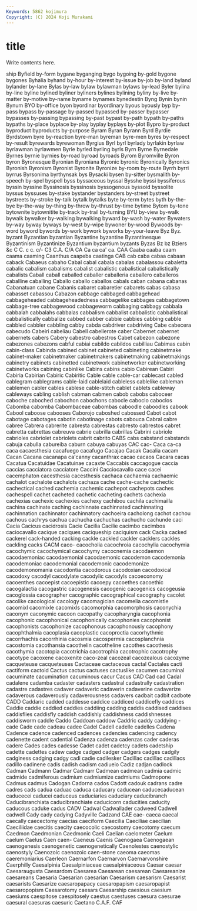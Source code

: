 ```yaml
---
Keywords: 5862 kojimura
Copyright: (C) 2024 Koji Murakami
---
```


# title

Write contents here.



ship Byfield by-form bygane byganging bygo bygoing
by-gold bygone bygones Byhalia byhand by-hour by-interest by-issue by-job by-land
byland bylander by-lane Bylas by-law bylaw bylawman bylaws by-lead Byler
bylina by-line byline bylined byliner byliners bylines bylining byliny by-live
by-matter by-motive by-name byname bynames bynedestin Byng Bynin bynin Bynum
BYO by-office byon byordinar byordinary byous byously byp by-pass bypass
by-passage by-passed bypassed by-passer bypasser bypasses by-passing bypassing by-past bypast
by-path bypath by-paths bypaths by-place byplace by-play byplay byplays by-plot
Bypro by-product byproduct byproducts by-purpose Byram Byran Byrann Byrd Byrdie
Byrdstown byre by-reaction byre-man byreman byre-men byres by-respect by-result byrewards
byrewoman Byrgius Byrl byrl byrlady byrlakin byrlaw byrlawman byrlawmen Byrle
byrled byrling byrls Byrn Byrne Byrnedale Byrnes byrnie byrnies by-road
byroad byroads Byrom Byromville Byron byron Byronesque Byronian Byroniana Byronic
byronic Byronically Byronics Byronish Byronism Byronist Byronite Byronize by-room by-route
Byrrh byrri byrrus Byrsonima byrthynsak bys Bysacki bysen by-sitter bysmalith
by-speech by-spel byspell byss byssaceous byssal Bysshe byssi byssiferous byssin
byssine Byssinosis byssinosis byssogenous byssoid byssolite byssus byssuses by-stake bystander
bystanders by-street bystreet bystreets by-stroke by-talk bytalk bytalks byte by-term
bytes byth by-the-bye by-the-way by-thing by-throw by-thrust by-time bytime Bytom
by-tone bytownite bytownitite by-track by-trail by-turning BYU by-view by-walk bywalk
bywalker by-walking bywalking byward by-wash by-water Bywaters by-way byway byways
by-west by-wipe bywoner by-wood Bywoods by-word byword bywords by-work bywork
byworks by-your-leave Byz Byz. byzant Byzantian byzantian Byzantine byzantine Byzantinesque
Byzantinism Byzantinize Byzantium byzantium byzants Byzas Bz bz Bziers &c
C C. c c. c/- C3 C.A. C/A CA Ca
ca ca' ca. CAA Caaba caaba caam caama caaming Caanthus
caapeba caatinga CAB cab caba cabaa cabaan caback Cabaeus cabaho
Cabal cabal cabala cabalas cabalassou cabaletta cabalic cabalism cabalisms cabalist
cabalistic cabalistical cabalistically cabalists Caball caball caballed caballer caballeria caballero
caballeros caballine caballing Caballo caballo caballos cabals caban cabana cabanas
Cabanatuan cabane Cabanis cabaret cabaretier cabarets cabas cabasa cabasset cabassou
Cabazon cabbage cabbaged cabbagehead cabbageheaded cabbageheadedness cabbagelike cabbages cabbagetown cabbage-tree
cabbagewood cabbageworm cabbaging cabbagy cabbala cabbalah cabbalahs cabbalas cabbalism cabbalist
cabbalistic cabbalistical cabbalistically cabbalize cabbed cabber cabbie cabbies cabbing cabble
cabbled cabbler cabbling cabby cabda cabdriver cabdriving Cabe cabecera cabecudo
Cabeiri cabeliau Cabell cabellerote caber Cabernet cabernet cabernets cabers Cabery
cabestro cabestros Cabet cabezon cabezone cabezones cabezons cabful cabiai cabildo
cabildos cabilliau Cabimas cabin cabin-class Cabinda cabined cabinet cabineted cabineting
cabinetmake cabinet-maker cabinetmaker cabinetmakers cabinetmaking cabinetmakings cabinetry cabinets cabinetted cabinetwork
cabinetworker cabinetworking cabinetworks cabining cabinlike Cabins cabins cabio Cabirean Cabiri
Cabiria Cabirian Cabiric Cabiritic Cable cable cable-car cablecast cabled cablegram
cablegrams cable-laid cablelaid cableless cablelike cableman cablemen cabler cables cablese
cable-stitch cablet cablets cableway cableways cabling cablish cabman cabmen cabob
cabobs caboceer caboche caboched cabochon cabochons cabocle caboclo caboclos Cabomba
cabomba Cabombaceae cabombas caboodle caboodles cabook Cabool caboose cabooses Caborojo
caboshed cabossed Cabot cabot cabotage cabotages cabotin cabotinage cabots cabouca
Cabral cabre cabree Cabrera cabrerite cabresta cabrestas cabresto cabrestos cabret
cabretta cabrettas cabreuva cabrie cabrilla cabrillas Cabrini cabriole cabrioles cabriolet
cabriolets cabrit cabrito CABS cabs cabstand cabstands cabuja cabulla cabureiba
caburn cabuya cabuyas CAC cac- Caca ca-ca caca cacaesthesia cacafuego
cacafugo Cacajao Cacak Cacalia cacam Cacan Cacana cacanapa ca'canny cacanthrax
cacao cacaos Cacara cacas Cacatua Cacatuidae Cacatuinae cacaxte Caccabis caccagogue
caccia caccias cacciatora cacciatore Caccini Cacciocavallo cace cacei cacemphaton cacesthesia
cacesthesis cachaca cachaemia cachaemic cachalot cachalote cachalots cachaza cache cache-cache
cachectic cachectical cached cachemia cachemic cachepot cachepots caches cachespell cachet
cacheted cachetic cacheting cachets cachexia cachexias cachexic cachexies cachexy cachibou
cachila cachimailla cachina cachinate caching cachinnate cachinnated cachinnating cachinnation cachinnator
cachinnatory cachoeira cacholong cachot cachou cachous cachrys cachua cachucha cachuchas
cachucho cachunde caci Cacia Cacicus cacidrosis Cacie Cacilia Cacilie cacimbo
cacimbos caciocavallo cacique caciques caciqueship caciquism cack Cacka cacked cackerel
cack-handed cacking cackle cackled cackler cacklers cackles cackling cacks CACM
caco- cacocholia cacochroia cacochylia cacochymia cacochymic cacochymical cacochymy cacocnemia cacodaemon
cacodaemoniac cacodaemonial cacodaemonic cacodemon cacodemonia cacodemoniac cacodemonial cacodemonic cacodemonize cacodemonomania
cacodontia cacodorous cacodoxian cacodoxical cacodoxy cacodyl cacodylate cacodylic cacodyls cacoeconomy
cacoenthes cacoepist cacoepistic cacoepy cacoethes cacoethic cacogalactia cacogastric cacogenesis cacogenic
cacogenics cacogeusia cacoglossia cacographer cacographic cacographical cacography cacolet cacolike cacological
cacology cacomagician cacomelia cacomistle cacomixl cacomixle cacomixls cacomorphia cacomorphosis caconychia
caconym caconymic cacoon cacopathy cacopharyngia cacophonia cacophonic cacophonical cacophonically cacophonies
cacophonist cacophonists cacophonize cacophonous cacophonously cacophony cacophthalmia cacoplasia cacoplastic cacoproctia
cacorhythmic cacorrhachis cacorrhinia cacosmia cacospermia cacosplanchnia cacostomia cacothansia cacothelin cacotheline
cacothes cacothesis cacothymia cacotopia cacotrichia cacotrophia cacotrophic cacotrophy cacotype cacoxene
cacoxenite caco-zeal cacozeal cacozealous cacozyme cacqueteuse cacqueteuses Cactaceae cactaceous cactal
Cactales cacti cactiform cactoid Cactus cactus cactuses cactuslike cacumen cacuminal
cacuminate cacumination cacuminous cacur Cacus CAD Cad cad Cadal cadalene
cadamba cadaster cadasters cadastral cadastrally cadastration cadastre cadastres cadaver cadaveric
cadaverin cadaverine cadaverize cadaverous cadaverously cadaverousness cadavers cadbait cadbit cadbote
CADD Caddaric cadded caddesse caddice caddiced caddicefly caddices Caddie caddie
caddied caddies caddiing cadding caddis caddised caddises caddisflies caddisfly caddish
caddishly caddishness caddishnesses caddisworm caddle Caddo Caddoan caddow Caddric caddy
caddying -cade Cade cade cadeau cadee Cadel Cadell cadelle cadelles
Cadena Cadence cadence cadenced cadences cadencies cadencing cadency cadenette cadent
cadential Cadenza cadenza cadenzas cader caderas cadere Cades cades cadesse
Cadet cadet cadetcy cadets cadetship cadette cadettes cadew cadge cadged
cadger cadgers cadges cadgily cadginess cadging cadgy cadi cadie cadilesker
Cadillac cadillac cadillacs cadillo cadinene cadis cadish cadism cadiueio Cadiz
cadjan cadlock Cadman Cadmann Cadmar Cadmarr Cadmean cadmean cadmia cadmic
cadmide cadmiferous cadmium cadmiumize cadmiums Cadmopone Cadmus cadmus Cadogan Cadorna
cados Cadott cadouk cadrans cadre cadres cads cadua caduac caduca
caducary caducean caducecaducean caducecei caducei caduceus caduciaries caduciary caducibranch Caducibranchiata
caducibranchiate caducicorn caducities caducity caducous caduke cadus CADV Cadwal Cadwallader
cadweed Cadwell cadwell Cady cady cadying Cadyville Cadzand CAE cae-
caeca caecal caecally caecectomy caecias caeciform Caecilia Caeciliae caecilian Caeciliidae
caecitis caecity caecocolic caecostomy caecotomy caecum Caedmon Caedmonian Caedmonic Caeli
Caelian caelometer Caelum caelum Caelus Caen caen- Caeneus Caenis Caenogaea
Caenogaean caenogenesis caenogenetic caenogenetically Caenolestes caenostylic caenostyly Caenozoic caenozoic caen-stone
caeoma caeomas caeremoniarius Caerleon Caernarfon Caernarvon Caernarvonshire Caerphilly Caesalpinia Caesalpiniaceae
caesalpiniaceous Caesar caesar Caesaraugusta Caesardom Caesarea Caesarean caesarean Caesareanize caesareans
Caesaria Caesarian caesarian Caesarism caesarism Caesarist caesarists Caesarize caesaropapacy caesaropapism
caesaropapist caesaropopism Caesarotomy caesars Caesarship caesious caesium caesiums caespitose caespitosely
caestus caestuses caesura caesurae caesural caesuras caesuric Caetano C.A.F. CAF
